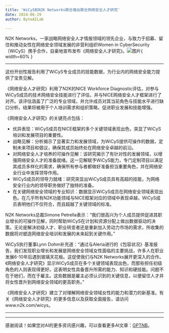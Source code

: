 ```yaml
---
title: 'WiCyS和N2K Networks联合推出联合网络安全人才研究'
date: 2024-06-29
author: ByteAILab

---
```


N2K Networks，一家战略网络安全人才情报领域的领先企业，与致力于招募、留住和推动女性在网络安全领域发展的非营利组织Women in CyberSecurity（WiCyS）携手合作，自豪地宣布发布《网络安全人才研究》。![图片](https://ai-techpark.com/wp-content/uploads/2024/06/WiCyS-960x540.jpg){ width=60% }

---
这份开创性报告利用了WiCyS专业成员的技能数据，为行业内的网络安全能力提供了宝贵见解。

《网络安全人才研究》利用了N2K的NICE Workforce Diagnostic评估，对参与WiCyS成员的技术网络安全技能进行了评估，并与NICE网络安全人才框架进行了对齐。该评估涵盖了广泛的专业领域，并允许成员对其当前角色与技能水平进行缺口分析。结果将被用于个人培训需求和组织策略，促进职业发展和技能增强。

《网络安全人才研究》的关键亮点包括：

* 优异表现：WiCyS成员在NICE框架的多个关键领域表现出色，突显了WiCyS培训和发展项目的重要性。
* 战略见解：分析揭示了显著实力和发展领域，为WiCyS提供可操作的数据，定制未来项目和倡议，确保其成员始终处在网络安全卓越的前沿。
* 对网络安全人才培养的可操作见解：该研究揭示了有针对性的发展领域，以增强网络安全人才的准备就绪。这一见解赋予WiCyS能力，专门定制项目以满足其成员多样化的需求，确保所有参与者都做好准备担当重要角色，并在网络安全行业中发挥领导作用。
* WiCyS成员的领导力就绪：研究突显出WiCyS成员具有高超的技能，为网络安全行业内的领导职务做好了独特的准备。
* 在关键网络安全领域的专业知识：数据显示WiCyS成员在网络安全领域表现出色。在几乎所有N2K功能领域与NICE框架对应的领域中表现卓越，WiCyS成员表明他们不仅符合，而且超越了关键领域的标准。

N2K Networks总裁Simone Petrella表示：“我们很高兴为个人成员提供促进其职业增长的可操作见解，同时帮助WiCyS在计划和资源分配上做出数据驱动的决策。无论是解决初级人才、职业转变者还是重新加入劳动力市场的需求，所收集的数据将对塑造网络安全培训和发展的未来起到关键作用。”

WiCyS执行董事Lynn Dohm补充道：“通过与Aleria进行的《包容状况》基准报告，我们发现职业增长和发展是网络安全领域女性面临的主要挑战，许多人在职业发展6-10年后遇到玻璃天花板。这促使我们与N2K Networks展开更深入的合作。《网络安全人才研究》显示WiCyS成员在多个关键领域表现出色，而那些担任初级角色的人则表现得更好。这表明女性具备晋升所需的能力、知识和硬技能。问题不在于她们，而在于雇主。这些数据是雇主必须认识到的关键信息，以便留住人才并将女性晋升到网络安全领域的更高职务。”

《网络安全人才研究》建立了对理解网络安全领域女性的能力和潜力的新基准。有关《网络安全人才研究》的更多信息以及获取全面报告，请访问www.n2k.com/wicys。

---
---
感谢阅读！如果您对AI的更多资讯感兴趣，可以查看更多AI文章：[GPTNB](https://gptnb.com)。